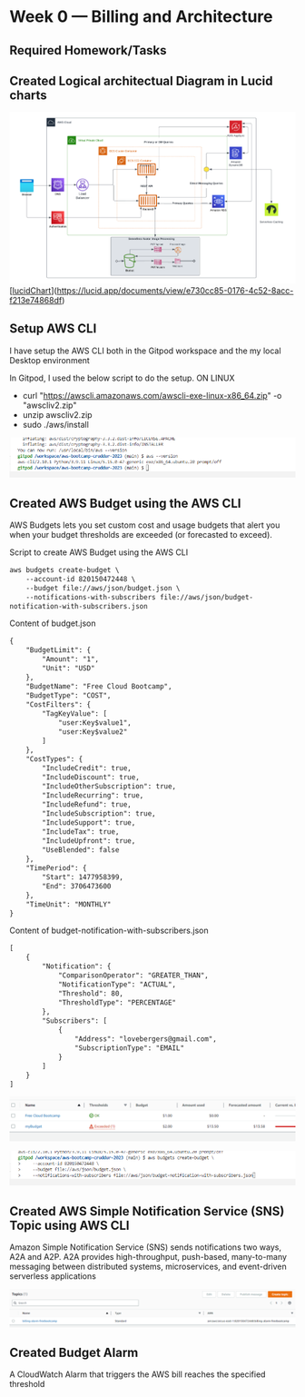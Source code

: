 # Week 0 — Billing and Architecture

## Required Homework/Tasks

## Created Logical architectual Diagram in Lucid charts  

![logical Architecture](logicaldiagramCrudder.png)
[[lucidChart](https://lucid.app/documents/view/e730cc85-0176-4c52-8acc-f213e74868df)](https://lucid.app/documents/view/e730cc85-0176-4c52-8acc-f213e74868df)

## Setup AWS CLI 

I have setup the AWS CLI both in the Gitpod workspace and the my local Desktop environment

In Gitpod, I used the below script to do the setup.
ON LINUX

- curl "https://awscli.amazonaws.com/awscli-exe-linux-x86_64.zip" -o "awscliv2.zip"
- unzip awscliv2.zip
- sudo ./aws/install

![AWS CLI](AWSCLIsetup.png)

## Created AWS Budget using the AWS CLI

AWS Budgets lets you set custom cost and usage budgets that alert you when your budget thresholds are exceeded (or forecasted to exceed).

Script to create AWS Budget using the AWS CLI
```
aws budgets create-budget \
    --account-id 820150472448 \
    --budget file://aws/json/budget.json \
    --notifications-with-subscribers file://aws/json/budget-notification-with-subscribers.json
```

Content of budget.json
```
{
    "BudgetLimit": {
        "Amount": "1",
        "Unit": "USD"
    },
    "BudgetName": "Free Cloud Bootcamp",
    "BudgetType": "COST",
    "CostFilters": {
        "TagKeyValue": [
            "user:Key$value1",
            "user:Key$value2"
        ]
    },
    "CostTypes": {
        "IncludeCredit": true,
        "IncludeDiscount": true,
        "IncludeOtherSubscription": true,
        "IncludeRecurring": true,
        "IncludeRefund": true,
        "IncludeSubscription": true,
        "IncludeSupport": true,
        "IncludeTax": true,
        "IncludeUpfront": true,
        "UseBlended": false
    },
    "TimePeriod": {
        "Start": 1477958399,
        "End": 3706473600
    },
    "TimeUnit": "MONTHLY"
}
```
Content of budget-notification-with-subscribers.json
```
[
    {
        "Notification": {
            "ComparisonOperator": "GREATER_THAN",
            "NotificationType": "ACTUAL",
            "Threshold": 80,
            "ThresholdType": "PERCENTAGE"
        },
        "Subscribers": [
            {
                "Address": "lovebergers@gmail.com",
                "SubscriptionType": "EMAIL"
            }
        ]
    }
]
```
![budgetscreen](budgetscreen.png)
 
![budgetsAWSCLI](createbudget_AWSCLI.png)

## Created AWS Simple Notification Service (SNS) Topic using AWS CLI

Amazon Simple Notification Service (SNS) sends notifications two ways, A2A and A2P. A2A provides high-throughput, push-based, many-to-many messaging between distributed systems, microservices, and event-driven serverless applications

![snstopic](snstopicscreen.png)

## Created Budget Alarm

A CloudWatch Alarm that triggers the AWS bill reaches the specified threshold


